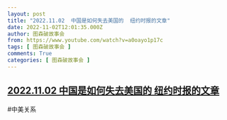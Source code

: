 ```yaml
---
layout: post
title: "2022.11.02  中国是如何失去美国的  纽约时报的文章"
date: 2022-11-02T12:01:35.000Z
author: 图森破故事会
from: https://www.youtube.com/watch?v=a0oayo1p17c
tags: [ 图森破故事会 ]
comments: True
categories: [ 图森破故事会 ]
---
```

<!--1667390495000-->
[2022.11.02  中国是如何失去美国的  纽约时报的文章](https://www.youtube.com/watch?v=a0oayo1p17c)
------

<div>
#中美关系
</div>
